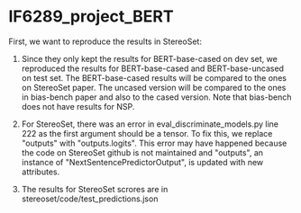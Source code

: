 # IF6289_project_BERT

First, we want to reproduce the results in StereoSet:

1. Since they only kept the results for BERT-base-cased on dev set, we reproduced the results for BERT-base-cased and BERT-base-uncased on test set. The BERT-base-cased results will be compared to the ones on StereoSet paper. The uncased version will be compared to the ones in bias-bench paper and also to the cased version. Note that bias-bench does not have results for NSP.

2. For StereoSet, there was an error in eval_discriminate_models.py line 222 as the first argument should be a tensor. To fix this, we replace "outputs" with "outputs.logits". This error may have happened because the code on StereoSet github is not maintained and "outputs", an instance of "NextSentencePredictorOutput", is updated with new attributes. 

3. The results for StereoSet scrores are in stereoset/code/test_predictions.json
